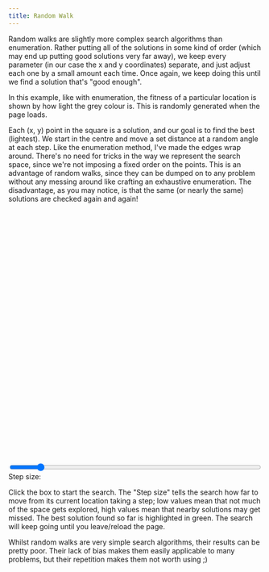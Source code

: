 ```yaml
---
title: Random Walk
---
```

Random walks are slightly more complex search algorithms than enumeration. Rather putting all of the solutions in some kind of order (which may end up putting good solutions very far away), we keep every parameter (in our case the x and y coordinates) separate, and just adjust each one by a small amount each time. Once again, we keep doing this until we find a solution that's "good enough".

In this example, like with enumeration, the fitness of a particular location is shown by how light the grey colour is. This is randomly generated when the page loads.

Each (x, y) point in the square is a solution, and our goal is to find the best (lightest). We start in the centre and move a set distance at a random angle at each step. Like the enumeration method, I've made the edges wrap around. There's no need for tricks in the way we represent the search space, since we're not imposing a fixed order on the points. This is an advantage of random walks, since they can be dumped on to any problem without any messing around like crafting an exhaustive enumeration. The disadvantage, as you may notice, is that the same (or nearly the same) solutions are checked again and again!

<div id="walk_playfield" style="width: 500px; height: 500px;"></div>

<form action="#" method="get">
 <div>
  <input type="range"
         name="_"
         id="walk_step"
         min="1" max="10" value="2"
         style="width: 500px;" />
  <label for="walk_step">Step size:</label>&nbsp;&nbsp;<a
         href="#" id="walk_step_display"></a>
 </div>
</form>

<script src="/js/jquery.js">
</script>

<script src="/js/jquery_svg.js">
</script>

<script src="/js/underscore.js">
</script>

<script src="/js/optimisation/walk.js">
</script>

Click the box to start the search. The "Step size" tells the search how far to move from its current location taking a step; low values mean that not much of the space gets explored, high values mean that nearby solutions may get missed. The best solution found so far is highlighted in green. The search will keep going until you leave/reload the page.

Whilst random walks are very simple search algorithms, their results can be pretty poor. Their lack of bias makes them easily applicable to many problems, but their repetition makes them not worth using ;)
